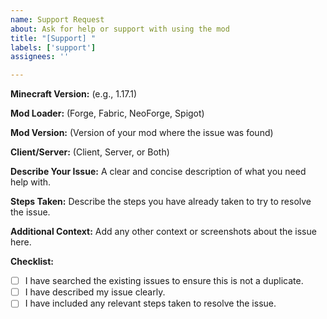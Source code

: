 ```yaml
---
name: Support Request
about: Ask for help or support with using the mod
title: "[Support] "
labels: ['support']
assignees: ''

---
```


**Minecraft Version:**
(e.g., 1.17.1)

**Mod Loader:**
(Forge, Fabric, NeoForge, Spigot)

**Mod Version:**
(Version of your mod where the issue was found)

**Client/Server:**
(Client, Server, or Both)

**Describe Your Issue:**
A clear and concise description of what you need help with.

**Steps Taken:**
Describe the steps you have already taken to try to resolve the issue.

**Additional Context:**
Add any other context or screenshots about the issue here.

**Checklist:**
- [ ] I have searched the existing issues to ensure this is not a duplicate.
- [ ] I have described my issue clearly.
- [ ] I have included any relevant steps taken to resolve the issue.
